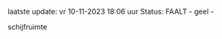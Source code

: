 laatste update: 
vr 10-11-2023 18:06   uur 
Status: FAALT - geel - 
<div class="service Y">schijfruimte</div>
